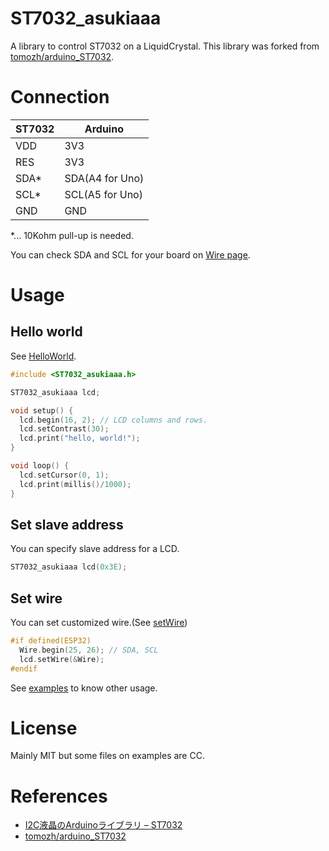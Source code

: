 # ST7032_asukiaaa

A library to control ST7032 on a LiquidCrystal.
This library was forked from [tomozh/arduino_ST7032](https://github.com/tomozh/arduino_ST7032).

# Connection

ST7032 | Arduino
-------|--------
VDD | 3V3
RES | 3V3
SDA* | SDA(A4 for Uno)
SCL* | SCL(A5 for Uno)
GND | GND

*... 10Kohm pull-up is needed.

You can check SDA and SCL for your board on [Wire page](https://www.arduino.cc/en/reference/wire).

# Usage

## Hello world
See [HelloWorld](./examples/HelloWorld/HelloWorld.ino).

```c
#include <ST7032_asukiaaa.h>

ST7032_asukiaaa lcd;

void setup() {
  lcd.begin(16, 2); // LCD columns and rows.
  lcd.setContrast(30);
  lcd.print("hello, world!");
}

void loop() {
  lcd.setCursor(0, 1);
  lcd.print(millis()/1000);
}
```

## Set slave address
You can specify slave address for a LCD.

```c
ST7032_asukiaaa lcd(0x3E);
```

## Set wire
You can set customized wire.(See [setWire](./examples/setWire/setWire.ino))

```c
#if defined(ESP32)
  Wire.begin(25, 26); // SDA, SCL
  lcd.setWire(&Wire);
#endif
```

See [examples](./examples) to know other usage.

# License
Mainly MIT but some files on examples are CC.

# References
- [I2C液晶のArduinoライブラリ – ST7032](http://ore-kb.net/archives/195)
- [tomozh/arduino_ST7032](https://github.com/tomozh/arduino_ST7032)
